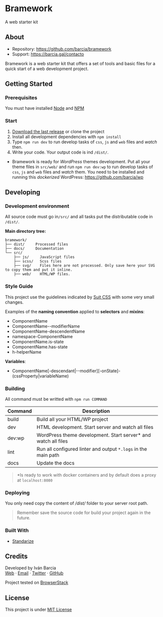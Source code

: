 # Bramework
A web starter kit


## About
- Repository: https://github.com/barcia/bramework
- Support: https://barcia.gal/contacto

Bramework is a web starter kit that offers a set of tools and basic files for a quick start of a web development project.


## Getting Started

### Prerequisites
You must have installed [Node](https://nodejs.org/en/download/) and [NPM](https://www.npmjs.com/get-npm)

### Start
1. [Download the last release](https://github.com/barcia/bramework/archive/master.zip) or clone the project
2. Install all development dependencies with `npm install`
3. Type `npm run dev` to run develop tasks of `css`, `js` and `web` files and *watch* then.
4. Write your code. Your output code is ind `/dist/`.

- Bramework is ready for *WordPress* themes development. Put all your theme files in `src/web/` and run `npm run dev:wp` to run develop tasks of `css`, `js` and `web` files and *watch* them. You need to be installed and running this _dockerized_ WordPress: https://github.com/barcia/wp 

## Developing

### Development environment
All source code must go in`/src/` and all tasks put the distributable code in `/dist/`.

**Main directory tree:**
```
bramework/
├── dist/     Processed files
├── docs/     Documentation
└── src/
    ├── js/     JavaScript files
    ├── scss/   Scss files
    ├── svg/    Files here are not processed. Only save here your SVG to copy them and put it inline.
    ├── web/    HTML/WP files.
```

### Style Guide
This project use the guidelines indicated by [Suit CSS](https://suitcss.github.io) with some very small changes.

Examples of the **naming convention** applied to **selectors** and **mixins**:
- ComponentName
- ComponentName--modifierName
- ComponentName-descendentName
- namespace-ComponentName
- ComponentName.is-state
- ComponentName.has-state
- h-helperName

**Variables**:
- ComponentName[-descendant|--modifier][-onState]-(cssProperty|variableName)



### Building
All command must be writted with `npm run COMMAND`

| Command       | Description  |
| ------------- | ------------- |
| build     | Build all your HTML/WP project |
| dev       | HTML development. Start server and watch all files |
| dev:wp    | WordPress theme development. Start server* and watch all files |
| lint    | Run all configured linter and output `*.logs` in the main path |
| docs    | Update the docs |

> *Is ready to work with docker containers and by default does a proxy at `localhost:8080`


### Deploying
You only need copy the content of */dist/* folder to your server root path.

> Remember save the source code for build your project again in the future.

### Built With
- [Standarize](https://github.com/barcia/standarize)



## Credits
Developed by Iván Barcia  
[Web](https://barcia.gal) · [Email](mailto:ivan@barcia.gal) · [Twitter](http://www.twitter.com/bartzia) · [GitHub](http://www.github.com/barcia)

Project tested on [BrowserStack](https://www.browserstack.com/)



## License
This project is under [MIT License](https://github.com/barcia/bramework/blob/master/LICENSE)
